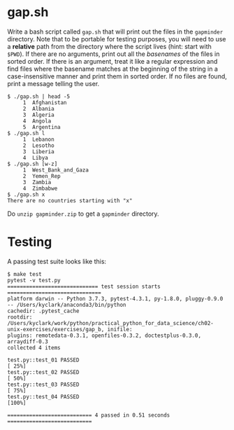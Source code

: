 # gap.sh 

Write a bash script called `gap.sh` that will print out the files in the `gapminder` directory. Note that to be portable for testing purposes, you will need to use a **relative** path from the directory where the script lives (hint: start with `$PWD`). If there are no arguments, print out all the *basenames* of the files in sorted order. If there is an argument, treat it like a regular expression and find files where the basename matches at the beginning of the string in a case-insensitive manner and print them in sorted order. If no files are found, print a message telling the user.

````
$ ./gap.sh | head -5
     1	Afghanistan
     2	Albania
     3	Algeria
     4	Angola
     5	Argentina
$ ./gap.sh l
     1	Lebanon
     2	Lesotho
     3	Liberia
     4	Libya
$ ./gap.sh [w-z]
     1	West_Bank_and_Gaza
     2	Yemen_Rep
     3	Zambia
     4	Zimbabwe
$ ./gap.sh x
There are no countries starting with "x"
````

Do `unzip gapminder.zip` to get a `gapminder` directory. 

# Testing

A passing test suite looks like this:

````
$ make test
pytest -v test.py
============================= test session starts ==============================
platform darwin -- Python 3.7.3, pytest-4.3.1, py-1.8.0, pluggy-0.9.0 -- /Users/kyclark/anaconda3/bin/python
cachedir: .pytest_cache
rootdir: /Users/kyclark/work/python/practical_python_for_data_science/ch02-unix-exercises/exercises/gap_b, inifile:
plugins: remotedata-0.3.1, openfiles-0.3.2, doctestplus-0.3.0, arraydiff-0.3
collected 4 items

test.py::test_01 PASSED                                                  [ 25%]
test.py::test_02 PASSED                                                  [ 50%]
test.py::test_03 PASSED                                                  [ 75%]
test.py::test_04 PASSED                                                  [100%]

=========================== 4 passed in 0.51 seconds ===========================
````
